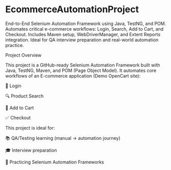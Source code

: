 # EcommerceAutomationProject
End-to-End Selenium Automation Framework using Java, TestNG, and POM.  Automates critical e-commerce workflows: Login, Search, Add to Cart, and Checkout.  Includes Maven setup, WebDriverManager, and Extent Reports integration.  Ideal for QA interview preparation and real-world automation practice.



 Project Overview

This project is a GitHub-ready Selenium Automation Framework built with Java, TestNG, Maven, and POM (Page Object Model).
It automates core workflows of an E-commerce application (Demo OpenCart site):

🔑 Login

🔍 Product Search

🛒 Add to Cart

✅ Checkout

This project is ideal for:

📚 QA/Testing learning (manual → automation journey)

🎓 Interview preparation

🧪 Practicing Selenium Automation Frameworks

